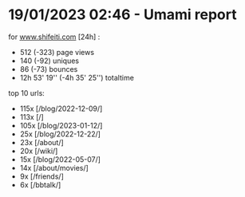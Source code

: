 # 19/01/2023 02:46 - Umami report
for www.shifeiti.com [24h] :

 - 512 (-323) page views
 - 140 (-92) uniques
 - 86 (-73) bounces
 - 12h 53' 19'' (-4h 35' 25'') totaltime


top 10 urls:
 - 115x [/blog/2022-12-09/]
 - 113x [/]
 - 105x [/blog/2023-01-12/]
 - 25x [/blog/2022-12-22/]
 - 23x [/about/]
 - 20x [/wiki/]
 - 15x [/blog/2022-05-07/]
 - 14x [/about/movies/]
 - 9x [/friends/]
 - 6x [/bbtalk/]


